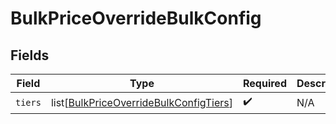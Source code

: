 # BulkPriceOverrideBulkConfig


## Fields

| Field                                                                                             | Type                                                                                              | Required                                                                                          | Description                                                                                       |
| ------------------------------------------------------------------------------------------------- | ------------------------------------------------------------------------------------------------- | ------------------------------------------------------------------------------------------------- | ------------------------------------------------------------------------------------------------- |
| `tiers`                                                                                           | list[[BulkPriceOverrideBulkConfigTiers](../../models/shared/bulkpriceoverridebulkconfigtiers.md)] | :heavy_check_mark:                                                                                | N/A                                                                                               |